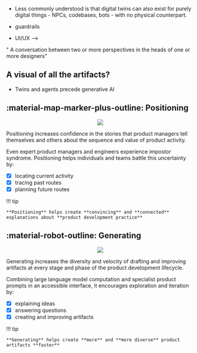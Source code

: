 - Less commonly understood is that digital twins can also exist for purely digital things - NPCs, codebases, bots - with no physical counterpart.

- guardrails
- UI/UX -->

" A conversation between two or more perspectives in the heads of one or more designers"

## A visual of all the artifacts?

- Twins and agents precede generative AI

## :material-map-marker-plus-outline: Positioning

<p style="text-align: center"><img src="./assets/impostor.png"></p>

Positioning increases confidence in the stories that product managers tell themselves and others about the sequence and value of product activity.

Even expert product managers and engineers experience impostor syndrome. Positioning helps individuals and teams battle this uncertainty by:

- [x] locating current activity
- [x] tracing past routes
- [x] planning future routes

!!! tip

    **Positioning** helps create **convincing** and **connected** explanations about **product development practice**

## :material-robot-outline: Generating

<p style="text-align: center"><img src="./assets/altman.png"></p>

Generating increases the diversity and velocity of drafting and improving artifacts at every stage and phase of the product development lifecycle.

Combining large language model computation and specialist product prompts in an accessible interface, it encourages exploration and iteration by:

- [x] explaining ideas
- [x] answering questions
- [x] creating and improving artifacts

!!! tip

    **Generating** helps create **more** and **more diverse** product artifacts **faster**
